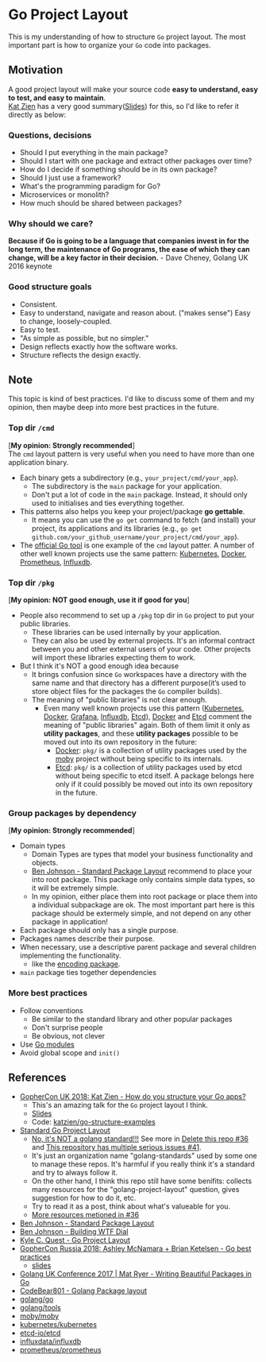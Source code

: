 # Go Project Layout
This is my understanding of how to structure `Go` project layout. The most important part is how to organize your `Go` code into packages.          

## Motivation
A good project layout will make your source code **easy to understand, easy to test, and easy to maintain**.     
[Kat Zien](https://github.com/katzien/) has a very good summary([Slides](https://github.com/katzien/talks/tree/master/how-do-you-structure-your-apps/gopherconuk-2018-08-03)) for this, so I'd like to refer it directly as below:        

### Questions, decisions 

- Should I put everything in the main package?
- Should I start with one package and extract other packages over time? 
- How do I decide if something should be in its own package?
- Should I just use a framework?
- What's the programming paradigm for Go?
- Microservices or monolith?
- How much should be shared between packages?
       
### Why should we care?
**Because if Go is going to be a language that companies invest in for the long term, the maintenance of Go programs, the ease of which they can change, 
will be a key factor in their decision.** - Dave Cheney, Golang UK 2016 keynote

### Good structure goals
- Consistent.
- Easy to understand, navigate and reason about. ("makes sense") Easy to change, loosely-coupled.
- Easy to test.
- "As simple as possible, but no simpler."
- Design reflects exactly how the software works.
- Structure reflects the design exactly.     

## Note
This topic is kind of best practices. I'd like to discuss some of them and my opinion, then maybe deep into more best practices in the future.     


### Top dir `/cmd`
[**My opinion: Strongly recommended**]     
The `cmd` layout pattern is very useful when you need to have more than one application binary.      

- Each binary gets a subdirectory (e.g., `your_project/cmd/your_app`).   
  - The subdirectory is the `main` package for your application.     
  - Don't put a lot of code in the `main` package. Instead, it should only used to initialises and ties everything together.     
- This patterns also helps you keep your project/package **go gettable**. 
  - It means you can use the `go get` command to fetch (and install) your project, its applications and its libraries (e.g., `go get github.com/your_github_username/your_project/cmd/your_app`). 
- The [official Go tool](https://github.com/golang/tools/tree/master/cmd) is one example of the `cmd` layout patter. A number of other well known projects use the same pattern: [Kubernetes](https://github.com/kubernetes/kubernetes/tree/master/cmd), [Docker](https://github.com/moby/moby/tree/master/cmd), [Prometheus](https://github.com/prometheus/prometheus/tree/master/cmd), [Influxdb](https://github.com/influxdata/influxdb/tree/master/cmd).


### Top dir `/pkg`
[**My opinion: NOT good enough, use it if good for you**]    
- People also recommend to set up a `/pkg` top dir in `Go` project to put your public libraries.    
  - These libraries can be used internally by your application.     
  - They can also be used by external projects. It's an informal contract between you and other external users of your code. Other projects will import these libraries expecting them to work.        
- But I think it's NOT a good enough idea because
  - It brings confusion since `Go` workspaces have a directory with the same name and that directory has a different purpose(it’s used to store object files for the packages the `Go` compiler builds).     
  - The meaning of "public libraries" is not clear enough.    
    - Even many well known projects use this pattern ([Kubernetes](https://github.com/kubernetes/kubernetes/tree/master/pkg), [Docker](https://github.com/moby/moby/tree/master/pkg), [Grafana](https://github.com/grafana/grafana/tree/master/pkg), [Influxdb](https://github.com/influxdata/influxdb/tree/master/pkg), [Etcd](https://github.com/coreos/etcd/tree/master/pkg)), [Docker](https://github.com/moby/moby/tree/master/pkg) and [Etcd](https://github.com/coreos/etcd/tree/master/pkg) comment the meaning of "public libraries" again. Both of them limit it only as **utility packages**, and these **utility packages** possible to be moved out into its own repository in the future:          
      - [Docker](https://github.com/moby/moby/tree/master/pkg): `pkg/` is a collection of utility packages used by the [moby](https://github.com/moby/moby/) project without being specific to its internals.    
      - [Etcd](https://github.com/coreos/etcd/tree/master/pkg): `pkg/` is a collection of utility packages used by etcd without being specific to etcd itself. A package belongs here only if it could possibly be moved out into its own repository in the future.


### Group packages by dependency     
[**My opinion: Strongly recommended**]     
- Domain types
  - Domain Types are types that model your business functionality and objects.    
  - [Ben Johnson - Standard Package Layout](https://medium.com/@benbjohnson/standard-package-layout-7cdbc8391fc1) recommend to place your into root package. This package only contains simple data types, so it will be extremely simple.      
  - In my opinion, either place them into root package or place them into a individual subpackage are ok. The most important part here is this package should be extermely simple, and not depend on any other package in application!     
- Each package should only has a single purpose.    
- Packages names describe their purpose.    
- When necessary, use a descriptive parent package and several children implementing the functionality.     
  - like the [encoding package](https://github.com/golang/go/tree/master/src/encoding).    
- `main` package ties together dependencies

### More best practices

- Follow conventions
  - Be similar to the standard library and other popular packages 
  - Don't surprise people
  - Be obvious, not clever
- Use [Go modules](https://github.com/golang/go/wiki/Modules)
- Avoid global scope and `init()`

## References
- [GopherCon UK 2018: Kat Zien - How do you structure your Go apps?](https://www.youtube.com/watch?v=VQym87o91f8&t=3s)     
  - This's an amazing talk for the `Go` project layout I think.    
  - [Slides](https://github.com/katzien/talks/tree/master/how-do-you-structure-your-apps/gopherconuk-2018-08-03)    
  - Code: [katzien/go-structure-examples](https://github.com/katzien/go-structure-examples)    
- [Standard Go Project Layout](https://github.com/golang-standards/project-layout)    
  - [No, it's NOT a golang standard!!!](https://github.com/golang-standards/project-layout/issues/38) See more in [Delete this repo #36](https://github.com/golang-standards/project-layout/issues/36) and [This repository has multiple serious issues #41](https://github.com/golang-standards/project-layout/issues/41).     
  - It's just an organization name "golang-standards" used by some one to manage these repos. It's harmful if you really think it's a standard and try to always follow it.     
  - On the other hand, I think this repo still have some benifits: collects many resources for the "golang-project-layout" question, gives suggestion for how to do it, etc.     
  - Try to read it as a post, think about what's valueable for you.             
  - [More resources metioned in #36](https://github.com/golang-standards/project-layout/issues/36#issue-479438391)
- [Ben Johnson - Standard Package Layout](https://medium.com/@benbjohnson/standard-package-layout-7cdbc8391fc1)
- [Ben Johnson - Building WTF Dial](https://medium.com/wtf-dial/wtf-dial-domain-model-9655cd523182)
- [Kyle C. Quest - Go Project Layout](https://medium.com/golang-learn/go-project-layout-e5213cdcfaa2)
- [GopherCon Russia 2018: Ashley McNamara + Brian Ketelsen - Go best practices](https://www.youtube.com/watch?v=MzTcsI6tn-0)
  - [slides](https://www.brianketelsen.com/slides/gcru18-best/)
- [Golang UK Conference 2017 | Mat Ryer - Writing Beautiful Packages in Go](https://www.youtube.com/watch?v=cAWlv2SeQus)
- [CodeBear801 - Golang Package layout](https://github.com/CodeBear801/tech_summary/blob/master/tech-summary/language/go/go-package-layout.md)
- [golang/go](https://github.com/golang/go)
- [golang/tools](https://github.com/golang/tools)
- [moby/moby](https://github.com/moby/moby)
- [kubernetes/kubernetes](https://github.com/kubernetes/kubernetes)
- [etcd-io/etcd](https://github.com/etcd-io/etcd)
- [influxdata/influxdb](https://github.com/influxdata/influxdb)
- [prometheus/prometheus](https://github.com/prometheus/prometheus)
